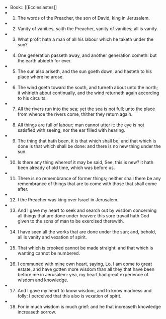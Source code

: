 - Book:: [[Ecclesiastes]]
- 1. The words of the Preacher, the son of David, king in Jerusalem.
- 2. Vanity of vanities, saith the Preacher, vanity of vanities; all is vanity.
- 3. What profit hath a man of all his labour which he taketh under the sun?
- 4. One generation passeth away, and another generation cometh: but the earth abideth for ever.
- 5. The sun also ariseth, and the sun goeth down, and hasteth to his place where he arose.
- 6. The wind goeth toward the south, and turneth about unto the north; it whirleth about continually, and the wind returneth again according to his circuits.
- 7. All the rivers run into the sea; yet the sea is not full; unto the place from whence the rivers come, thither they return again.
- 8. All things are full of labour; man cannot utter it: the eye is not satisfied with seeing, nor the ear filled with hearing.
- 9. The thing that hath been, it is that which shall be; and that which is done is that which shall be done: and there is no new thing under the sun.
- 10. Is there any thing whereof it may be said, See, this is new? it hath been already of old time, which was before us.
- 11. There is no remembrance of former things; neither shall there be any remembrance of things that are to come with those that shall come after.
- 12. I the Preacher was king over Israel in Jerusalem.
- 13. And I gave my heart to seek and search out by wisdom concerning all things that are done under heaven: this sore travail hath God given to the sons of man to be exercised therewith.
- 14. I have seen all the works that are done under the sun; and, behold, all is vanity and vexation of spirit.
- 15. That which is crooked cannot be made straight: and that which is wanting cannot be numbered.
- 16. I communed with mine own heart, saying, Lo, I am come to great estate, and have gotten more wisdom than all they that have been before me in Jerusalem: yea, my heart had great experience of wisdom and knowledge.
- 17. And I gave my heart to know wisdom, and to know madness and folly: I perceived that this also is vexation of spirit.
- 18. For in much wisdom is much grief: and he that increaseth knowledge increaseth sorrow.
